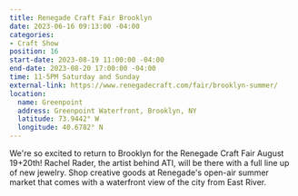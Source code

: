 ```yaml
---
title: Renegade Craft Fair Brooklyn
date: 2023-06-16 09:13:00 -04:00
categories:
- Craft Show
position: 16
start-date: 2023-08-19 11:00:00 -04:00
end-date: 2023-08-20 17:00:00 -04:00
time: 11-5PM Saturday and Sunday
external-link: https://www.renegadecraft.com/fair/brooklyn-summer/
location:
  name: Greenpoint
  address: Greenpoint Waterfront, Brooklyn, NY
  latitude: 73.9442° W
  longitude: 40.6782° N
---
```


We're so excited to return to Brooklyn for the Renegade Craft Fair August 19+20th! Rachel Rader, the artist behind ATI, will be there with a full line up of new jewelry. Shop creative goods at Renegade's open-air summer market that comes with a waterfront view of the city from East River. 